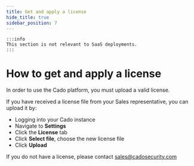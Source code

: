 ```yaml
---
title: Get and apply a license
hide_title: true
sidebar_position: 7
---
```


    :::info
    This section is not relevant to SaaS deployments.
    :::


# How to get and apply a license
In order to use the Cado platform, you must upload a valid license.  

If you have received a license file from your Sales representative, you can upload it by:
- Logging into your Cado instance
- Navigate to **Settings**
- Click the **License** tab
- Click **Select file**, choose the new license file 
- Click **Upload**

If you do not have a license, please contact sales@cadosecurity.com 

